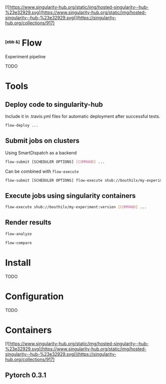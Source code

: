 [![https://www.singularity-hub.org/static/img/hosted-singularity--hub-%23e32929.svg](https://www.singularity-hub.org/static/img/hosted-singularity--hub-%23e32929.svg)](https://singularity-hub.org/collections/917)

# <sup><sub><sup><sub>[ebb &]</sub></sup></sub></sup> Flow

Experiment pipeline

TODO

# Tools

## Deploy code to singularity-hub

Include it in .travis.yml files for automatic deployment after successful tests.

```bash
flow-deploy ...
```

## Submit jobs on clusters

Using SmartDispatch as a backend

```bash
flow-submit [SCHEDULER OPTIONS] [COMMAND] ...
```

Can be combined with `flow-execute`

```bash
flow-submit [SCHEDULER OPTIONS] flow-execute shub://bouthilx/my-experiment:version [COMMAND] ...
```

## Execute jobs using singularity containers

```bash
flow-execute shub://bouthilx/my-experiment:version [COMMAND] ...
```

## Render results

```bash
flow-analyze
```

```bash
flow-compare
```

# Install

TODO

# Configuration

TODO

# Containers

[![https://www.singularity-hub.org/static/img/hosted-singularity--hub-%23e32929.svg](https://www.singularity-hub.org/static/img/hosted-singularity--hub-%23e32929.svg)](https://singularity-hub.org/collections/917)

## Pytorch 0.3.1
